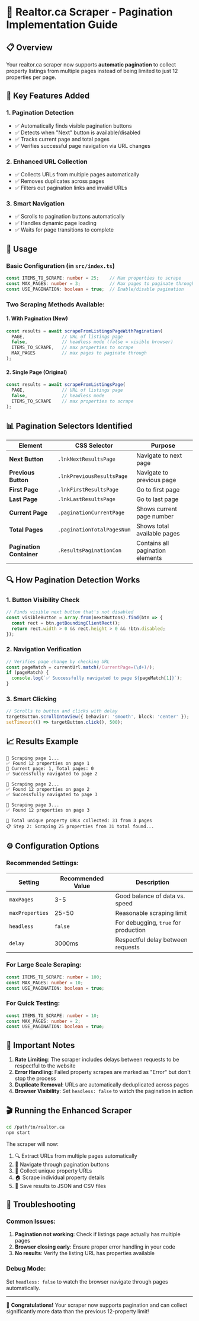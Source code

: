 # 🚀 Realtor.ca Scraper - Pagination Implementation Guide

## 📋 Overview

Your realtor.ca scraper now supports **automatic pagination** to collect property listings from multiple pages instead of being limited to just 12 properties per page.

## 🔧 Key Features Added

### 1. **Pagination Detection**
- ✅ Automatically finds visible pagination buttons
- ✅ Detects when "Next" button is available/disabled
- ✅ Tracks current page and total pages
- ✅ Verifies successful page navigation via URL changes

### 2. **Enhanced URL Collection**
- ✅ Collects URLs from multiple pages automatically
- ✅ Removes duplicates across pages
- ✅ Filters out pagination links and invalid URLs

### 3. **Smart Navigation**
- ✅ Scrolls to pagination buttons automatically
- ✅ Handles dynamic page loading
- ✅ Waits for page transitions to complete

## 🎯 Usage

### Basic Configuration (in `src/index.ts`)

```typescript
const ITEMS_TO_SCRAPE: number = 25;    // Max properties to scrape
const MAX_PAGES: number = 3;           // Max pages to paginate through  
const USE_PAGINATION: boolean = true;  // Enable/disable pagination
```

### Two Scraping Methods Available:

#### 1. **With Pagination** (New)
```typescript
const results = await scrapeFromListingsPageWithPagination(
  PAGE,              // URL of listings page
  false,             // headless mode (false = visible browser)
  ITEMS_TO_SCRAPE,   // max properties to scrape
  MAX_PAGES          // max pages to paginate through
);
```

#### 2. **Single Page** (Original)
```typescript
const results = await scrapeFromListingsPage(
  PAGE,              // URL of listings page  
  false,             // headless mode
  ITEMS_TO_SCRAPE    // max properties to scrape
);
```

## 📊 Pagination Selectors Identified

| Element | CSS Selector | Purpose |
|---------|-------------|---------|
| **Next Button** | `.lnkNextResultsPage` | Navigate to next page |
| **Previous Button** | `.lnkPreviousResultsPage` | Navigate to previous page |
| **First Page** | `.lnkFirstResultsPage` | Go to first page |
| **Last Page** | `.lnkLastResultsPage` | Go to last page |
| **Current Page** | `.paginationCurrentPage` | Shows current page number |
| **Total Pages** | `.paginationTotalPagesNum` | Shows total available pages |
| **Pagination Container** | `.ResultsPaginationCon` | Contains all pagination elements |

## 🔍 How Pagination Detection Works

### 1. **Button Visibility Check**
```typescript
// Finds visible next button that's not disabled
const visibleButton = Array.from(nextButtons).find(btn => {
  const rect = btn.getBoundingClientRect();
  return rect.width > 0 && rect.height > 0 && !btn.disabled;
});
```

### 2. **Navigation Verification**
```typescript
// Verifies page change by checking URL
const pageMatch = currentUrl.match(/CurrentPage=(\d+)/);
if (pageMatch) {
  console.log(`✅ Successfully navigated to page ${pageMatch[1]}`);
}
```

### 3. **Smart Clicking**
```typescript
// Scrolls to button and clicks with delay
targetButton.scrollIntoView({ behavior: 'smooth', block: 'center' });
setTimeout(() => targetButton.click(), 500);
```

## 📈 Results Example

```
📖 Scraping page 1...
✅ Found 12 properties on page 1
📄 Current page: 1, Total pages: 0
✅ Successfully navigated to page 2

📖 Scraping page 2...
✅ Found 12 properties on page 2
✅ Successfully navigated to page 3

📖 Scraping page 3...
✅ Found 12 properties on page 3

🎯 Total unique property URLs collected: 31 from 3 pages
📋 Step 2: Scraping 25 properties from 31 total found...
```

## ⚙️ Configuration Options

### Recommended Settings:

| Setting | Recommended Value | Description |
|---------|------------------|-------------|
| `maxPages` | 3-5 | Good balance of data vs. speed |
| `maxProperties` | 25-50 | Reasonable scraping limit |
| `headless` | `false` | For debugging, `true` for production |
| `delay` | 3000ms | Respectful delay between requests |

### For Large Scale Scraping:
```typescript
const ITEMS_TO_SCRAPE: number = 100;
const MAX_PAGES: number = 10;
const USE_PAGINATION: boolean = true;
```

### For Quick Testing:
```typescript
const ITEMS_TO_SCRAPE: number = 10;
const MAX_PAGES: number = 2;
const USE_PAGINATION: boolean = true;
```

## 🚨 Important Notes

1. **Rate Limiting**: The scraper includes delays between requests to be respectful to the website
2. **Error Handling**: Failed property scrapes are marked as "Error" but don't stop the process
3. **Duplicate Removal**: URLs are automatically deduplicated across pages
4. **Browser Visibility**: Set `headless: false` to watch the pagination in action

## 🎬 Running the Enhanced Scraper

```bash
cd /path/to/realtor.ca
npm start
```

The scraper will now:
1. 🔍 Extract URLs from multiple pages automatically
2. 📄 Navigate through pagination buttons
3. 🎯 Collect unique property URLs
4. 🏠 Scrape individual property details
5. 💾 Save results to JSON and CSV files

## 🔧 Troubleshooting

### Common Issues:

1. **Pagination not working**: Check if listings page actually has multiple pages
2. **Browser closing early**: Ensure proper error handling in your code
3. **No results**: Verify the listing URL has properties available

### Debug Mode:
Set `headless: false` to watch the browser navigate through pages automatically.

---

🎉 **Congratulations!** Your scraper now supports pagination and can collect significantly more data than the previous 12-property limit!
